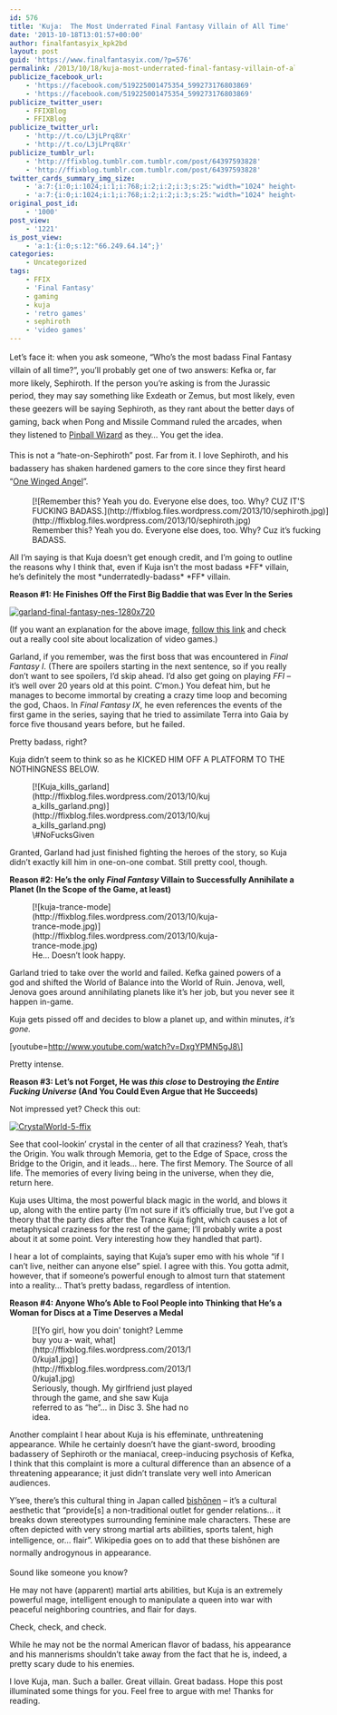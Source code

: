 ```yaml
---
id: 576
title: 'Kuja:  The Most Underrated Final Fantasy Villain of All Time'
date: '2013-10-18T13:01:57+00:00'
author: finalfantasyix_kpk2bd
layout: post
guid: 'https://www.finalfantasyix.com/?p=576'
permalink: /2013/10/18/kuja-most-underrated-final-fantasy-villain-of-all-time/
publicize_facebook_url:
    - 'https://facebook.com/519225001475354_599273176803869'
    - 'https://facebook.com/519225001475354_599273176803869'
publicize_twitter_user:
    - FFIXBlog
    - FFIXBlog
publicize_twitter_url:
    - 'http://t.co/L3jLPrq8Xr'
    - 'http://t.co/L3jLPrq8Xr'
publicize_tumblr_url:
    - 'http://ffixblog.tumblr.com.tumblr.com/post/64397593828'
    - 'http://ffixblog.tumblr.com.tumblr.com/post/64397593828'
twitter_cards_summary_img_size:
    - 'a:7:{i:0;i:1024;i:1;i:768;i:2;i:2;i:3;s:25:"width="1024" height="768"";s:4:"bits";i:8;s:8:"channels";i:3;s:4:"mime";s:10:"image/jpeg";}'
    - 'a:7:{i:0;i:1024;i:1;i:768;i:2;i:2;i:3;s:25:"width="1024" height="768"";s:4:"bits";i:8;s:8:"channels";i:3;s:4:"mime";s:10:"image/jpeg";}'
original_post_id:
    - '1000'
post_view:
    - '1221'
is_post_view:
    - 'a:1:{i:0;s:12:"66.249.64.14";}'
categories:
    - Uncategorized
tags:
    - FFIX
    - 'Final Fantasy'
    - gaming
    - kuja
    - 'retro games'
    - sephiroth
    - 'video games'
---
```


<span style="font-style:inherit;line-height:1.625;">Let’s face it: when you ask someone, “Who’s the most badass Final Fantasy villain of all time?”, you’ll probably get one of two answers: Kefka or, far more likely, Sephiroth. If the person you’re asking is from the Jurassic period, they may say something like Exdeath or Zemus, but most likely, even these geezers will be saying Sephiroth, as they rant about the better days of gaming, back when Pong and Missile Command ruled the arcades, when they listened to </span>[Pinball Wizard](http://www.youtube.com/watch?v=4AKbUm8GrbM)<span style="font-style:inherit;line-height:1.625;"> as they… You get the idea.</span>

<span style="font-style:inherit;line-height:1.625;">This is not a “hate-on-Sephiroth” post. Far from it. I love Sephiroth, and his badassery has shaken hardened gamers to the core since they first heard “[One Winged Angel](http://www.youtube.com/watch?v=t7wJ8pE2qKU)”.</span>

<figure aria-describedby="caption-attachment-577" class="wp-caption aligncenter" id="attachment_577" style="width: 529px">[![Remember this?  Yeah you do.  Everyone else does, too.  Why?  CUZ IT'S FUCKING BADASS.](http://ffixblog.files.wordpress.com/2013/10/sephiroth.jpg)](http://ffixblog.files.wordpress.com/2013/10/sephiroth.jpg)<figcaption class="wp-caption-text" id="caption-attachment-577">Remember this? Yeah you do. Everyone else does, too. Why? Cuz it’s fucking BADASS.</figcaption></figure>All I’m saying is that Kuja doesn’t get enough credit, and I’m going to outline the reasons why I think that, even if Kuja isn’t the most badass *FF* villain, he’s definitely the most *underratedly-badass* *FF* villain.

**Reason #1: He Finishes Off the First Big Baddie that was Ever In the Series**

[![garland-final-fantasy-nes-1280x720](http://ffixblog.files.wordpress.com/2013/10/garland-final-fantasy-nes-1280x7201.png)](http://ffixblog.files.wordpress.com/2013/10/garland-final-fantasy-nes-1280x7201.png)

(If you want an explanation for the above image, [follow this link](http://legendsoflocalization.com/the-origin-of-final-fantasys-i-will-knock-you-all-down/) and check out a really cool site about localization of video games.)

Garland, if you remember, was the first boss that was encountered in *Final Fantasy I*. (There are spoilers starting in the next sentence, so if you really don’t want to see spoilers, I’d skip ahead. I’d also get going on playing *FFI* – it’s well over 20 years old at this point. C’mon.) You defeat him, but he manages to become immortal by creating a crazy time loop and becoming the god, Chaos. In *Final Fantasy IX*, he even references the events of the first game in the series, saying that he tried to assimilate Terra into Gaia by force five thousand years before, but he failed.

Pretty badass, right?

Kuja didn’t seem to think so as he KICKED HIM OFF A PLATFORM TO THE NOTHINGNESS BELOW.

<figure aria-describedby="caption-attachment-581" class="wp-caption aligncenter" id="attachment_581" style="width: 320px">[![Kuja_kills_garland](http://ffixblog.files.wordpress.com/2013/10/kuja_kills_garland.png)](http://ffixblog.files.wordpress.com/2013/10/kuja_kills_garland.png)<figcaption class="wp-caption-text" id="caption-attachment-581">\#NoFucksGiven</figcaption></figure>Granted, Garland had just finished fighting the heroes of the story, so Kuja didn’t exactly kill him in one-on-one combat. Still pretty cool, though.

**Reason #2: He’s the only *Final Fantasy* Villain to Successfully Annihilate a Planet (In the Scope of the Game, at least)**

<figure aria-describedby="caption-attachment-584" class="wp-caption aligncenter" id="attachment_584" style="width: 367px">[![kuja-trance-mode](http://ffixblog.files.wordpress.com/2013/10/kuja-trance-mode.jpg)](http://ffixblog.files.wordpress.com/2013/10/kuja-trance-mode.jpg)<figcaption class="wp-caption-text" id="caption-attachment-584">He… Doesn’t look happy.</figcaption></figure>Garland tried to take over the world and failed. Kefka gained powers of a god and shifted the World of Balance into the World of Ruin. Jenova, well, Jenova goes around annihilating planets like it’s her job, but you never see it happen in-game.

Kuja gets pissed off and decides to blow a planet up, and within minutes, *it’s gone.*

\[youtube=http://www.youtube.com/watch?v=DxgYPMN5gJ8\]

Pretty intense.

**Reason #3: Let’s not Forget, He was *this close* to Destroying *the Entire Fucking Universe* (And You Could Even Argue that He Succeeds)**

Not impressed yet? Check this out:

[![CrystalWorld-5-ffix](http://ffixblog.files.wordpress.com/2013/10/crystalworld-5-ffix.png)](http://ffixblog.files.wordpress.com/2013/10/crystalworld-5-ffix.png)

See that cool-lookin’ crystal in the center of all that craziness? Yeah, that’s the Origin. You walk through Memoria, get to the Edge of Space, cross the Bridge to the Origin, and it leads… here. The first Memory. The Source of all life. The memories of every living being in the universe, when they die, return here.

Kuja uses Ultima, the most powerful black magic in the world, and blows it up, along with the entire party (I’m not sure if it’s officially true, but I’ve got a theory that the party dies after the Trance Kuja fight, which causes a lot of metaphysical craziness for the rest of the game; I’ll probably write a post about it at some point. Very interesting how they handled that part).

I hear a lot of complaints, saying that Kuja’s super emo with his whole “if I can’t live, neither can anyone else” spiel. I agree with this. You gotta admit, however, that if someone’s powerful enough to almost turn that statement into a reality… That’s pretty badass, regardless of intention.

**Reason #4: Anyone Who’s Able to Fool People into Thinking that He’s a Woman for Discs at a Time Deserves a Medal**

<figure aria-describedby="caption-attachment-589" class="wp-caption aligncenter" id="attachment_589" style="width: 288px">[![Yo girl, how you doin' tonight?  Lemme buy you a-   wait, what](http://ffixblog.files.wordpress.com/2013/10/kuja1.jpg)](http://ffixblog.files.wordpress.com/2013/10/kuja1.jpg)<figcaption class="wp-caption-text" id="caption-attachment-589">Seriously, though. My girlfriend just played through the game, and she saw Kuja referred to as “he”… in Disc 3. She had no idea.</figcaption></figure>Another complaint I hear about Kuja is his effeminate, unthreatening appearance. While he certainly doesn’t have the giant-sword, brooding badassery of Sephiroth or the maniacal, creep-inducing psychosis of Kefka, I think that this complaint is more a cultural difference than an absence of a threatening appearance; it just didn’t translate very well into American audiences.

Y’see, there’s this cultural thing in Japan called [bishōnen](http://en.wikipedia.org/wiki/Bish%C5%8Dnen) – it’s a cultural aesthetic that “provide\[s\] a non-traditional outlet for gender relations… it breaks down stereotypes surrounding feminine male characters. These are often depicted with very strong martial arts abilities, sports talent, high intelligence, or… flair”<span style="font-style:inherit;line-height:1.625;">. Wikipedia goes on to add that these bishōnen are normally androgynous in appearance.  
</span>

Sound like someone you know?

He may not have (apparent) martial arts abilities, but Kuja is an extremely powerful mage, intelligent enough to manipulate a queen into war with peaceful neighboring countries, and flair for days.

Check, check, and check.

While he may not be the normal American flavor of badass, his appearance and his mannerisms shouldn’t take away from the fact that he is, indeed, a pretty scary dude to his enemies.

I love Kuja, man. Such a baller. Great villain. Great badass. Hope this post illuminated some things for you. Feel free to argue with me! Thanks for reading.